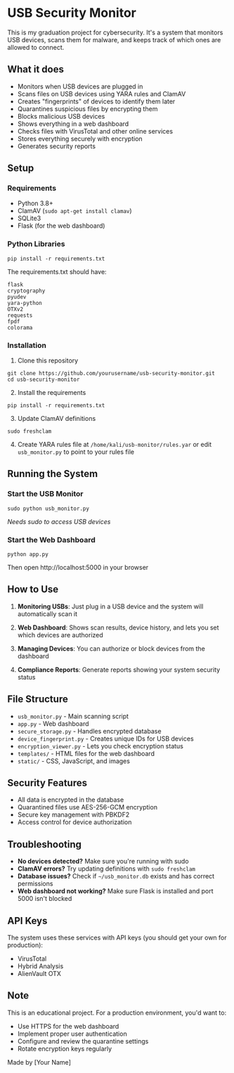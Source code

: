 # USB Security Monitor

This is my graduation project for cybersecurity. It's a system that monitors USB devices, scans them for malware, and keeps track of which ones are allowed to connect.

## What it does

- Monitors when USB devices are plugged in
- Scans files on USB devices using YARA rules and ClamAV
- Creates "fingerprints" of devices to identify them later
- Quarantines suspicious files by encrypting them
- Blocks malicious USB devices
- Shows everything in a web dashboard
- Checks files with VirusTotal and other online services
- Stores everything securely with encryption
- Generates security reports

## Setup

### Requirements

- Python 3.8+
- ClamAV (`sudo apt-get install clamav`)
- SQLite3
- Flask (for the web dashboard)

### Python Libraries

```
pip install -r requirements.txt
```

The requirements.txt should have:
```
flask
cryptography
pyudev
yara-python
OTXv2
requests
fpdf
colorama
```

### Installation

1. Clone this repository
```
git clone https://github.com/yourusername/usb-security-monitor.git
cd usb-security-monitor
```

2. Install the requirements
```
pip install -r requirements.txt
```

3. Update ClamAV definitions
```
sudo freshclam
```

4. Create YARA rules file at `/home/kali/usb-monitor/rules.yar` or edit `usb_monitor.py` to point to your rules file

## Running the System

### Start the USB Monitor
```
sudo python usb_monitor.py
```
*Needs sudo to access USB devices*

### Start the Web Dashboard
```
python app.py
```
Then open http://localhost:5000 in your browser

## How to Use

1. **Monitoring USBs**: Just plug in a USB device and the system will automatically scan it

2. **Web Dashboard**: Shows scan results, device history, and lets you set which devices are authorized

3. **Managing Devices**: You can authorize or block devices from the dashboard

4. **Compliance Reports**: Generate reports showing your system security status

## File Structure

- `usb_monitor.py` - Main scanning script
- `app.py` - Web dashboard
- `secure_storage.py` - Handles encrypted database
- `device_fingerprint.py` - Creates unique IDs for USB devices
- `encryption_viewer.py` - Lets you check encryption status
- `templates/` - HTML files for the web dashboard
- `static/` - CSS, JavaScript, and images

## Security Features

- All data is encrypted in the database
- Quarantined files use AES-256-GCM encryption
- Secure key management with PBKDF2
- Access control for device authorization

## Troubleshooting

- **No devices detected?** Make sure you're running with sudo
- **ClamAV errors?** Try updating definitions with `sudo freshclam`
- **Database issues?** Check if `~/usb_monitor.db` exists and has correct permissions
- **Web dashboard not working?** Make sure Flask is installed and port 5000 isn't blocked

## API Keys

The system uses these services with API keys (you should get your own for production):
- VirusTotal
- Hybrid Analysis
- AlienVault OTX

## Note

This is an educational project. For a production environment, you'd want to:
- Use HTTPS for the web dashboard
- Implement proper user authentication
- Configure and review the quarantine settings
- Rotate encryption keys regularly

Made by [Your Name] 